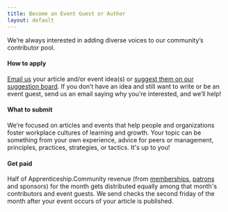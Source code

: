 ```yaml
---
title: Become an Event Guest or Author
layout: default
---
```

We’re always interested in adding diverse voices to our community’s contributor
pool.

#### How to apply
<a class="engaging"
   data-position="nav"
   data-category="Suggestions"
   data-engagement-level="engaging"
   data-goal="Begin making suggestion"
   data-type="link"
   href="mailto: hello-ac@apprenticeship.community">Email us</a> your article
and/or event idea(s) or
<a class="engaging"
   data-position="nav"
   data-category="Suggestions"
   data-engagement-level="engaging"
   data-goal="View suggestion board"
   data-order="third"
   data-type="link"
   href="https://waffle.io/zincmade/apprenticeship.community-wip">suggest them
   on our suggestion board</a>. If you
don’t have an idea and still want to write or be an event guest, send us an
email saying why you’re interested, and we’ll help!

#### What to submit
We’re focused on articles and events that help people and organizations foster
workplace cultures of learning and growth. Your topic can be something from your
own experience, advice for peers or management, principles, practices,
strategies, or tactics. It's up to you!

#### Get paid
Half of Apprenticeship.Community revenue (from <a class="buying"
        href="https://zee8.typeform.com/to/b9wyG6"
        data-goal="Began application"
        data-type="link"
        data-category="Applying"
        data-engagement-level="Buying">memberships</a>, <a class="buying"
  href="https://www.patreon.com/apprenticeship" data-type="link"
  data-goal="Begin becoming a patron" data-category="Patronizing"
  data-engagement-level="buying">patrons</a> and sponsors) for the month gets
distributed equally among that month's contributors and event guests. We send
checks the second friday of the month after your event occurs of your article is
published.
